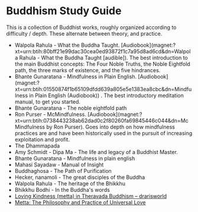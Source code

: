 # Buddhism Study Guide

This is a collection of Buddhist works, roughly organized according to difficulty / depth. These alternate between theory, and practice.

- Walpola Rahula - What the Buddha Taught. [Audiobook](magnet:?xt=urn:btih:80bff21e99dac30cea0ed93872f1c7a95d8ad6cd&dn=Walpola Rahula - What the Buddha Taught [audible]). The best introduction to the main Buddhist concepts: The Four Noble Truths, the Noble Eightfold path, the three marks of existence, and the five hindrances.
- Bhante Gunaratana - Mindfulness in Plain English. [Audiobook](magnet:?xt=urn:btih:01550874f1b65109dfdd639a805e5e1383ea8cbc&dn=Mindfulness in Plain English (Audiobook)) . The best introductory meditation manual, to get you started.
- Bhante Gunaratana - The noble eightfold path
- Ron Purser - McMindfulness. [Audiobook](magnet:?xt=urn:btih:0738443238ab62dad0c2f80260fa69845446c044&dn=McMindfulness by Ron Purser). Goes into depth on how mindfulness practices are and have been historically used in the pursuit of increasing exploitation and profit.
- The Dhammapada
- Amy Schmidt - Dipa Ma - The life and legacy of a Buddhist Master.
- Bhante Gunaratana - Mindfulness in plain english
- Mahasi Sayadaw - Manual of Insight
- Buddhaghosa - The Path of Purification
- Hecker, nanamoli - The great disciples of the Buddha
- Walpola Rahula - The heritage of the Bhikkhu
- Bhikkhu Bodhi - In the Buddha's words
- [Loving Kindness (metta) in Theravada Buddhism &#8211; drarisworld](https://drarisworld.wordpress.com/2019/04/06/loving-kindness-metta-in-theravada-buddhism/)
- [Metta: The Philosophy and Practice of Universal Love](https://www.accesstoinsight.org/lib/authors/buddharakkhita/wheel365.html)
